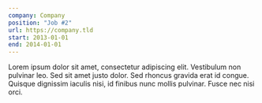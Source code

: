 ```yaml
---
company: Company
position: "Job #2"
url: https://company.tld
start: 2013-01-01
end: 2014-01-01
---
```

Lorem ipsum dolor sit amet, consectetur adipiscing elit. Vestibulum non pulvinar leo. Sed sit amet justo dolor. Sed rhoncus gravida erat id congue. Quisque dignissim iaculis nisi, id finibus nunc mollis pulvinar. Fusce nec nisi orci.
